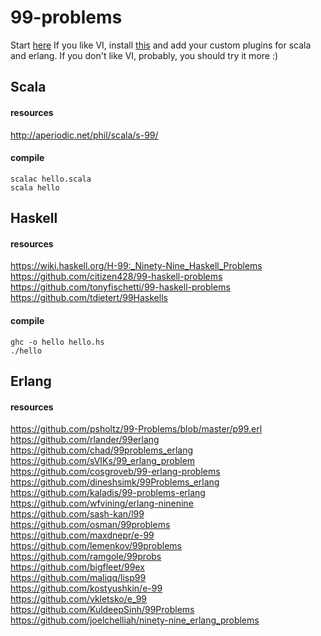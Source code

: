 99-problems
===========

Start [here](https://howistart.org/)
If you like VI, install [this](https://github.com/begriffs/haskell-vim-now) and 
add your custom plugins for scala and erlang. 
If you don't like VI, probably, you should try it more :) 


Scala
-----


#### resources
http://aperiodic.net/phil/scala/s-99/ 


#### compile

```
scalac hello.scala 
scala hello
```

Haskell
-------


#### resources

https://wiki.haskell.org/H-99:_Ninety-Nine_Haskell_Problems 
https://github.com/citizen428/99-haskell-problems 
https://github.com/tonyfischetti/99-haskell-problems 
https://github.com/tdietert/99Haskells 


#### compile

```
ghc -o hello hello.hs 
./hello  
```


Erlang
------ 



#### resources

https://github.com/psholtz/99-Problems/blob/master/p99.erl  
https://github.com/rlander/99erlang  
https://github.com/chad/99problems_erlang  
https://github.com/sVIKs/99_erlang_problem  
https://github.com/cosgroveb/99-erlang-problems  
https://github.com/dineshsimk/99Problems_erlang  
https://github.com/kaladis/99-problems-erlang  
https://github.com/wfvining/erlang-ninenine  
https://github.com/sash-kan/l99  
https://github.com/osman/99problems  
https://github.com/maxdnepr/e-99  
https://github.com/lemenkov/99problems  
https://github.com/ramgole/99probs  
https://github.com/bigfleet/99ex  
https://github.com/maliqq/lisp99  
https://github.com/kostyushkin/e-99  
https://github.com/vkletsko/e_99  
https://github.com/KuldeepSinh/99Problems  
https://github.com/joelchelliah/ninety-nine_erlang_problems  

